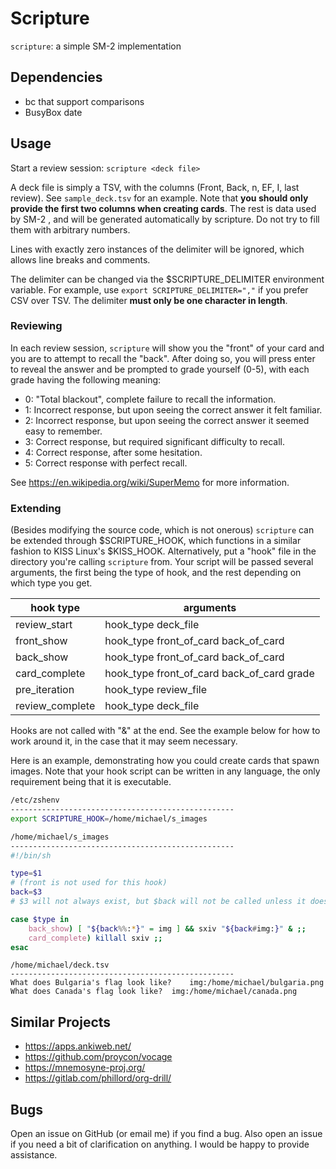 # Scripture
``scripture``: a simple SM-2 implementation

## Dependencies
- bc that support comparisons
- BusyBox date

## Usage
Start a review session: ``scripture <deck file>``

A deck file is simply a TSV, with the columns (Front, Back, n, EF, I, last review). See ``sample_deck.tsv`` for an example. Note that **you should only provide the first two columns when creating cards**. The rest is data used by SM-2 , and will be generated automatically by scripture. Do not try to fill them with arbitrary numbers.

Lines with exactly zero instances of the delimiter will be ignored, which allows line breaks and comments.

The delimiter can be changed via the $SCRIPTURE_DELIMITER environment variable. For example, use ``export SCRIPTURE_DELIMITER=","`` if you prefer CSV over TSV. The delimiter **must only be one character in length**.

### Reviewing
In each review session, ``scripture`` will show you the "front" of your card and you are to attempt to recall the "back". After doing so, you will press enter to reveal the answer and be prompted to grade yourself (0-5), with each grade having the following meaning:
- 0: "Total blackout", complete failure to recall the information.
- 1: Incorrect response, but upon seeing the correct answer it felt familiar.
- 2: Incorrect response, but upon seeing the correct answer it seemed easy to remember.
- 3: Correct response, but required significant difficulty to recall.
- 4: Correct response, after some hesitation.
- 5: Correct response with perfect recall.

See https://en.wikipedia.org/wiki/SuperMemo for more information.

### Extending
(Besides modifying the source code, which is not onerous) ``scripture`` can be extended through $SCRIPTURE_HOOK, which functions in a similar fashion to KISS Linux's $KISS_HOOK. Alternatively, put a "hook" file in the directory you're calling ``scripture`` from. Your script will be passed several arguments, the first being the type of hook, and the rest depending on which type you get.

| hook type | arguments |
| ---- | --------- |
| review_start | hook_type deck_file |
| front_show | hook_type front_of_card back_of_card |
| back_show | hook_type front_of_card back_of_card |
| card_complete | hook_type front_of_card back_of_card grade |
| pre_iteration | hook_type review_file |
| review_complete   | hook_type deck_file |

Hooks are not called with "&" at the end. See the example below for how to work around it, in the case that it may seem necessary.

Here is an example, demonstrating how you could create cards that spawn images. Note that your hook script can be written in any language, the only requirement being that it is executable.
```sh
/etc/zshenv
--------------------------------------------------
export SCRIPTURE_HOOK=/home/michael/s_images
```
```sh
/home/michael/s_images
--------------------------------------------------
#!/bin/sh

type=$1
# (front is not used for this hook)
back=$3
# $3 will not always exist, but $back will not be called unless it does

case $type in
	back_show) [ "${back%%:*}" = img ] && sxiv "${back#img:}" & ;;
	card_complete) killall sxiv ;;
esac
```
```
/home/michael/deck.tsv
--------------------------------------------------
What does Bulgaria's flag look like?	img:/home/michael/bulgaria.png
What does Canada's flag look like?	img:/home/michael/canada.png
```

## Similar Projects
- https://apps.ankiweb.net/
- https://github.com/proycon/vocage
- https://mnemosyne-proj.org/
- https://gitlab.com/phillord/org-drill/

## Bugs
Open an issue on GitHub (or email me) if you find a bug. Also open an issue if you need a bit of clarification on anything. I would be happy to provide assistance.
